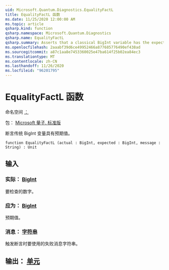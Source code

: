 ```yaml
---
uid: Microsoft.Quantum.Diagnostics.EqualityFactL
title: EqualityFactL 函数
ms.date: 11/25/2020 12:00:00 AM
ms.topic: article
qsharp.kind: function
qsharp.namespace: Microsoft.Quantum.Diagnostics
qsharp.name: EqualityFactL
qsharp.summary: Asserts that a classical BigInt variable has the expected value.
ms.openlocfilehash: 2aaabf39d6ce49952466a877685776490ef438ad
ms.sourcegitcommit: a87c1aa8e7453360025e47ba614f25b02ea84ec3
ms.translationtype: MT
ms.contentlocale: zh-CN
ms.lasthandoff: 11/26/2020
ms.locfileid: "96201795"
---
```

# <a name="equalityfactl-function"></a>EqualityFactL 函数

命名空间 [：](xref:Microsoft.Quantum.Diagnostics)

包： [Microsoft 量子. 标准版](https://nuget.org/packages/Microsoft.Quantum.Standard)


断言传统 BigInt 变量具有预期值。

```qsharp
function EqualityFactL (actual : BigInt, expected : BigInt, message : String) : Unit
```


## <a name="input"></a>输入

### <a name="actual--bigint"></a>实际： [BigInt](xref:microsoft.quantum.lang-ref.bigint)

要检查的数字。


### <a name="expected--bigint"></a>应为： [BigInt](xref:microsoft.quantum.lang-ref.bigint)

预期值。


### <a name="message--string"></a>消息： [字符串](xref:microsoft.quantum.lang-ref.string)

触发断言时要使用的失败消息字符串。



## <a name="output--unit"></a>输出： [单元](xref:microsoft.quantum.lang-ref.unit)

